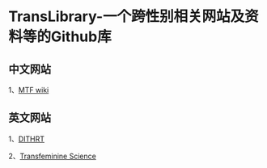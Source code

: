 # TransLibrary-一个跨性别相关网站及资料等的Github库

## 中文网站

1、[MTF wiki](mtf.wiki)

## 英文网站

1、[DITHRT](https://diyhrt.wiki/index)

2、[Transfeminine Science](https://transfemscience.org/)

